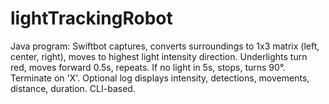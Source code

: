 # lightTrackingRobot
 Java program: Swiftbot captures, converts surroundings to 1x3 matrix (left, center, right), moves to highest light intensity direction. Underlights turn red, moves forward 0.5s, repeats. If no light in 5s, stops, turns 90°. Terminate on 'X'. Optional log displays intensity, detections, movements, distance, duration. CLI-based.

